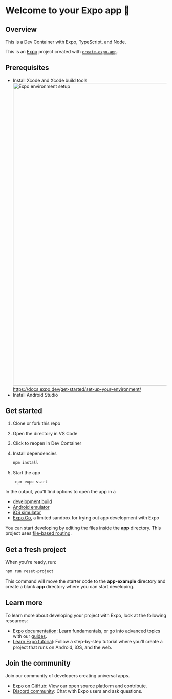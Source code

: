 # Welcome to your Expo app 👋

## Overview

This is a Dev Container with Expo, TypeScript, and Node.

This is an [Expo](https://expo.dev) project created with [`create-expo-app`](https://www.npmjs.com/package/create-expo-app).

## Prerequisites

- Install Xcode and Xcode build tools
  <img width="941" alt="Expo environment setup" src="https://github.com/user-attachments/assets/0604fcad-f2a6-400d-9bca-e432451a3c38">
  https://docs.expo.dev/get-started/set-up-your-environment/
- Install Android Studio

## Get started

1. Clone or fork this repo
2. Open the directory in VS Code
3. Click to reopen in Dev Container
4. Install dependencies

   ```bash
   npm install
   ```

5. Start the app

   ```bash
    npx expo start
   ```

In the output, you'll find options to open the app in a

- [development build](https://docs.expo.dev/develop/development-builds/introduction/)
- [Android emulator](https://docs.expo.dev/workflow/android-studio-emulator/)
- [iOS simulator](https://docs.expo.dev/workflow/ios-simulator/)
- [Expo Go](https://expo.dev/go), a limited sandbox for trying out app development with Expo

You can start developing by editing the files inside the **app** directory. This project uses [file-based routing](https://docs.expo.dev/router/introduction).

## Get a fresh project

When you're ready, run:

```bash
npm run reset-project
```

This command will move the starter code to the **app-example** directory and create a blank **app** directory where you can start developing.

## Learn more

To learn more about developing your project with Expo, look at the following resources:

- [Expo documentation](https://docs.expo.dev/): Learn fundamentals, or go into advanced topics with our [guides](https://docs.expo.dev/guides).
- [Learn Expo tutorial](https://docs.expo.dev/tutorial/introduction/): Follow a step-by-step tutorial where you'll create a project that runs on Android, iOS, and the web.

## Join the community

Join our community of developers creating universal apps.

- [Expo on GitHub](https://github.com/expo/expo): View our open source platform and contribute.
- [Discord community](https://chat.expo.dev): Chat with Expo users and ask questions.
